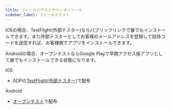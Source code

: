 ```yaml
---
title: フィールドテストやベータリリース
sidebar_label: フィールドテスト
---
```



iOSの場合、TestFlight(外部テスター)ならパブリックリンクで誰でもインストールできます。また外部テスターとしてお客様のメールアドレスを登録して招待コードを送信すれば、お客様側でアプリをインストールできます。

Androidの場合、オープンテストならGoogle Playで早期アクセス版アプリとして誰でもインストールできる状態になります。

iOS

 - ADPの[TestFlight(外部テスター)](../build/ios/adp_testflight.md)で配布

Android

 - [オープンテスト](../build/android/google_play_test.md)で配布
